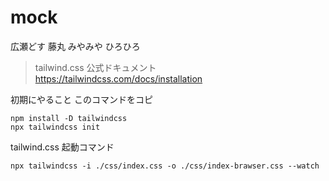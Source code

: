 # mock
広瀬どす
藤丸
みやみや
ひろひろ


> tailwind.css 公式ドキュメント
https://tailwindcss.com/docs/installation

初期にやること
このコマンドをコピ
```
npm install -D tailwindcss
npx tailwindcss init
```

tailwind.css  起動コマンド
```
npx tailwindcss -i ./css/index.css -o ./css/index-brawser.css --watch
```